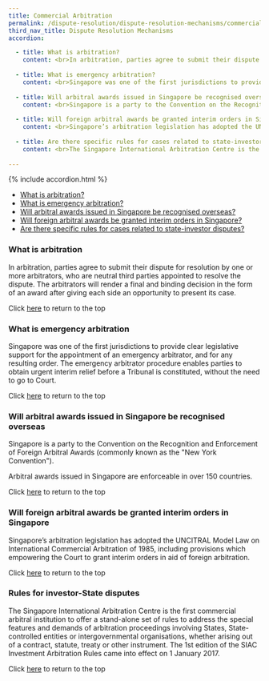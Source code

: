 ```yaml
---
title: Commercial Arbitration
permalink: /dispute-resolution/dispute-resolution-mechanisms/commercial-arbitration/
third_nav_title: Dispute Resolution Mechanisms 
accordion:

  - title: What is arbitration?
    content: <br>In arbitration, parties agree to submit their dispute for resolution by one or more arbitrators, who are neutral third parties appointed to resolve the dispute. The arbitrators will render a final and binding decision in the form of an award after giving each side an opportunity to present its case.
  
  - title: What is emergency arbitration?
    content: <br>Singapore was one of the first jurisdictions to provide clear legislative support for the appointment of an emergency arbitrator, and for any resulting order. The emergency arbitrator procedure enables parties to obtain urgent interim relief before a Tribunal is constituted, without the need to go to Court.
    
  - title: Will arbitral awards issued in Singapore be recognised overseas?
    content: <br>Singapore is a party to the Convention on the Recognition and Enforcement of Foreign Arbitral Awards (commonly known as the "New York Convention"). <br><br> Arbitral awards issued in Singapore are enforceable in over 150 countries.
    
  - title: Will foreign arbitral awards be granted interim orders in Singapore?
    content: <br>Singapore’s arbitration legislation has adopted the UNCITRAL Model Law on International Commercial Arbitration of 1985, including provisions which empowering the Court to grant interim orders in aid of foreign arbitration.
    
  - title: Are there specific rules for cases related to state-investor disputes?
    content: <br>The Singapore International Arbitration Centre is the first commercial arbitral institution to offer a stand-alone set of rules to address the special features and demands of arbitration proceedings involving States, State-controlled entities or intergovernmental organisations, whether arising out of a contract, statute, treaty or other instrument. The 1st edition of the SIAC Investment Arbitration Rules came into effect on 1 January 2017.
    
---
```

{% include accordion.html %}  

- [What is arbitration?](#what-is-arbitration)
- [What is emergency arbitration?](#what-is-emergency-arbitration)
- [Will arbitral awards issued in Singapore be recognised overseas?](#arbitration-recognition)
- [Will foreign arbitral awards be granted interim orders in Singapore?](#arbitration-interim-measures)
- [Are there specific rules for cases related to state-investor disputes?](#rule-state-investor-disputes)

### <a name="what-is-arbitration"></a> What is arbitration

In arbitration, parties agree to submit their dispute for resolution by one or more arbitrators, who are neutral third parties appointed to resolve the dispute. The arbitrators will render a final and binding decision in the form of an award after giving each side an opportunity to present its case.


Click [here](*TOP) to return to the top


### <a name="what-is-emergency-arbitration"></a> What is emergency arbitration

Singapore was one of the first jurisdictions to provide clear legislative support for the appointment of an emergency arbitrator, and for any resulting order. The emergency arbitrator procedure enables parties to obtain urgent interim relief before a Tribunal is constituted, without the need to go to Court.


Click [here](*TOP) to return to the top


### <a name="arbitration-recognition"></a> Will arbitral awards issued in Singapore be recognised overseas

Singapore is a party to the Convention on the Recognition and Enforcement of Foreign Arbitral Awards (commonly known as the "New York Convention").

Arbitral awards issued in Singapore are enforceable in over 150 countries.


Click [here](*TOP) to return to the top


### <a name="arbitration-interim-measures"></a> Will foreign arbitral awards be granted interim orders in Singapore

Singapore’s arbitration legislation has adopted the UNCITRAL Model Law on International Commercial Arbitration of 1985, including provisions which empowering the Court to grant interim orders in aid of foreign arbitration.


Click [here](*TOP) to return to the top


### <a name="rule-state-investor-disputes"></a> Rules for investor-State disputes

The Singapore International Arbitration Centre is the first commercial arbitral institution to offer a stand-alone set of rules to address the special features and demands of arbitration proceedings involving States, State-controlled entities or intergovernmental organisations, whether arising out of a contract, statute, treaty or other instrument. The 1st edition of the SIAC Investment Arbitration Rules came into effect on 1 January 2017.


Click [here](*TOP) to return to the top
